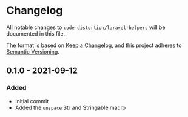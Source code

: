 # Changelog

All notable changes to `code-distortion/laravel-helpers` will be documented in this file.

The format is based on [Keep a Changelog](https://keepachangelog.com/en/1.0.0/), and this project adheres to [Semantic Versioning](https://semver.org/spec/v2.0.0.html).



## 0.1.0 - 2021-09-12

### Added
- Initial commit
- Added the `unspace` Str and Stringable macro
